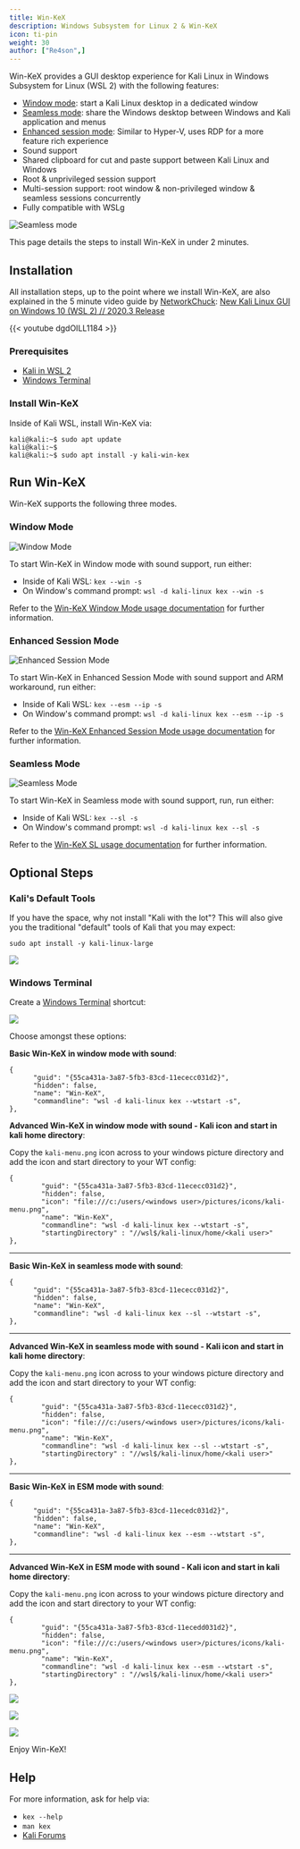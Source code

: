 ```yaml
---
title: Win-KeX
description: Windows Subsystem for Linux 2 & Win-KeX
icon: ti-pin
weight: 30
author: ["Re4son",]
---
```


Win-KeX provides a GUI desktop experience for Kali Linux in Windows Subsystem for Linux (WSL 2) with the following features:

- [Window mode](/docs/wsl/win-kex-win/): start a Kali Linux desktop in a dedicated window <!-- VNC/tigervncserver -->
- [Seamless mode](/docs/wsl/win-kex-sl/): share the Windows desktop between Windows and Kali application and menus <!-- VcXsrv/xfdesktop -->
- [Enhanced session mode](/docs/wsl/win-kex-esm/): Similar to Hyper-V, uses RDP for a more feature rich experience <!-- RDP/xRDP -->
- Sound support <!-- pulse -->
- Shared clipboard for cut and paste support between Kali Linux and Windows
- Root & unprivileged session support
- Multi-session support: root window & non-privileged window & seamless sessions concurrently
- Fully compatible with WSLg

![Seamless mode](win-kex-sl.png)

This page details the steps to install Win-KeX in under 2 minutes.

## Installation

All installation steps, up to the point where we install Win-KeX, are also explained in the 5 minute video guide by [NetworkChuck](https://twitter.com/NetWorkChuck): [New Kali Linux GUI on Windows 10 (WSL 2) // 2020.3 Release](https://www.youtube.com/watch?v=dgdOILL1184)

{{< youtube dgdOILL1184 >}}

### Prerequisites

- [Kali in WSL 2](/docs/wsl/wsl-preparations/)
- [Windows Terminal](https://www.microsoft.com/en-us/p/windows-terminal/9n0dx20hk701)

### Install Win-KeX

Inside of Kali WSL, install Win-KeX via:

```console
kali@kali:~$ sudo apt update
kali@kali:~$
kali@kali:~$ sudo apt install -y kali-win-kex
```
<!--
> 23 upgraded, 1024 newly installed, 0 to remove and 28 not upgraded.
> Need to get 692 MB of archives.
> After this operation, 2,395 MB of additional disk space will be used.
-->

## Run Win-KeX

Win-KeX supports the following three modes.

### Window Mode

![Window Mode](win-kex-win.png)

To start Win-KeX in Window mode with sound support, run either:

- Inside of Kali WSL: `kex --win -s`
- On Window's command prompt: `wsl -d kali-linux kex --win -s`

Refer to the [Win-KeX Window Mode usage documentation](/docs/wsl/win-kex-win/) for further information.

### Enhanced Session Mode

![Enhanced Session Mode](win-kex-esm.png)

To start Win-KeX in Enhanced Session Mode with sound support and ARM workaround, run either:

- Inside of Kali WSL: `kex --esm --ip -s`
- On Window's command prompt: `wsl -d kali-linux kex --esm --ip -s`

Refer to the [Win-KeX Enhanced Session Mode usage documentation](/docs/wsl/win-kex-esm/) for further information.

### Seamless Mode

![Seamless Mode](win-kex-sl.png)

To start Win-KeX in Seamless mode with sound support, run, run either:

- Inside of Kali WSL: `kex --sl -s`
- On Window's command prompt: `wsl -d kali-linux kex --sl -s`

Refer to the [Win-KeX SL usage documentation](/docs/wsl/win-kex-sl/) for further information.

## Optional Steps

### Kali's Default Tools

If you have the space, why not install "Kali with the lot"? This will also give you the traditional "default" tools of Kali that you may expect:

```
sudo apt install -y kali-linux-large
```

![](win-kex-large.png)

### Windows Terminal

Create a [Windows Terminal](https://www.microsoft.com/en-us/p/windows-terminal/9n0dx20hk701) shortcut:

![](win-kex-wt1.png)

Choose amongst these options:

**Basic Win-KeX in window mode with sound**:

```plaintext
{
      "guid": "{55ca431a-3a87-5fb3-83cd-11ececc031d2}",
      "hidden": false,
      "name": "Win-KeX",
      "commandline": "wsl -d kali-linux kex --wtstart -s",
},
```

**Advanced Win-KeX in window mode with sound - Kali icon and start in kali home directory**:

Copy the `kali-menu.png` icon across to your windows picture directory and add the icon and start directory to your WT config:

```plaintext
{
        "guid": "{55ca431a-3a87-5fb3-83cd-11ececc031d2}",
        "hidden": false,
        "icon": "file:///c:/users/<windows user>/pictures/icons/kali-menu.png",
        "name": "Win-KeX",
        "commandline": "wsl -d kali-linux kex --wtstart -s",
        "startingDirectory" : "//wsl$/kali-linux/home/<kali user>"
},
```

- - -

**Basic Win-KeX in seamless mode with sound**:

```plaintext
{
      "guid": "{55ca431a-3a87-5fb3-83cd-11ececc031d2}",
      "hidden": false,
      "name": "Win-KeX",
      "commandline": "wsl -d kali-linux kex --sl --wtstart -s",
},
```

- - -

**Advanced Win-KeX in seamless mode with sound - Kali icon and start in kali home directory**:

Copy the `kali-menu.png` icon across to your windows picture directory and add the icon and start directory to your WT config:

```plaintext
{
        "guid": "{55ca431a-3a87-5fb3-83cd-11ececc031d2}",
        "hidden": false,
        "icon": "file:///c:/users/<windows user>/pictures/icons/kali-menu.png",
        "name": "Win-KeX",
        "commandline": "wsl -d kali-linux kex --sl --wtstart -s",
        "startingDirectory" : "//wsl$/kali-linux/home/<kali user>"
},
```

- - -

**Basic Win-KeX in ESM mode with sound**:

```plaintext
{
      "guid": "{55ca431a-3a87-5fb3-83cd-11ecedc031d2}",
      "hidden": false,
      "name": "Win-KeX",
      "commandline": "wsl -d kali-linux kex --esm --wtstart -s",
},
```

- - -

**Advanced Win-KeX in ESM mode with sound - Kali icon and start in kali home directory**:

Copy the `kali-menu.png` icon across to your windows picture directory and add the icon and start directory to your WT config:

```plaintext
{
        "guid": "{55ca431a-3a87-5fb3-83cd-11ecedd031d2}",
        "hidden": false,
        "icon": "file:///c:/users/<windows user>/pictures/icons/kali-menu.png",
        "name": "Win-KeX",
        "commandline": "wsl -d kali-linux kex --esm --wtstart -s",
        "startingDirectory" : "//wsl$/kali-linux/home/<kali user>"
},
```

![](win-kex-wt1.png)

![](win-kex-wt2.png)

![](win-kex-full.png)

Enjoy Win-KeX!

## Help

For more information, ask for help via:

- `kex --help`
- `man kex`
- [Kali Forums](https://forums.kali.org/)
